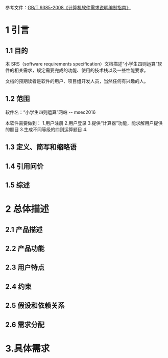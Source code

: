 参考文件：[GB/T 9385-2008《计算机软件需求说明编制指南》](http://down.bzwxw.com/19/GB_T%209385-2008.pdf)

# 1 引言

## 1.1 目的

本 SRS（software requirements specification）文档描述“小学生四则运算”软件的相关需求，规定需要完成的功能、使用的技术栈以及一些性能要求。

文档的预期读者是软件的用户、项目组开发人员，当然任何有兴趣的人。

## 1.2 范围

软件名：“小学生四则运算”网站 -- msec2016

本软件需要做到：
1.用户注册
2.用户登录
3.提供“计算器”功能，能求解用户提供的题目
3.生成不同等级的四则运算题目
4.



## 1.3 定义、简写和缩略语
## 1.4 引用问价
## 1.5 综述

# 2 总体描述

## 2.1 产品描述

## 2.2 产品功能

## 2.3 用户特点

## 2.4 约束

## 2.5 假设和依赖关系

## 2.6 需求分配

# 3.具体需求